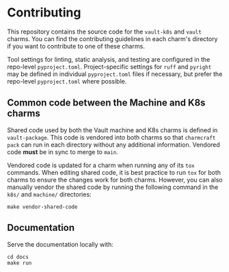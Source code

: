 # Contributing

This repository contains the source code for the `vault-k8s` and `vault` charms. You can find the contributing guidelines in each charm's directory if you want to contribute to one of these charms.

Tool settings for linting, static analysis, and testing are configured in the repo-level `pyproject.toml`. Project-specific settings for `ruff` and `pyright` may be defined in individual `pyproject.toml` files if necessary, but prefer the repo-level `pyproject.toml` where possible.

## Common code between the Machine and K8s charms

Shared code used by both the Vault machine and K8s charms is defined in `vault-package`. This code is vendored into both charms so that `charmcraft pack` can run in each directory without any additional information. Vendored code **must** be in sync to merge to `main`.

Vendored code is updated for a charm when running any of its `tox` commands. When editing shared code, it is best practice to run `tox` for both charms to ensure the changes work for both charms. However, you can also manually vendor the shared code by running the following command in the `k8s/` and `machine/` directories:

```shell
make vendor-shared-code
```

## Documentation

Serve the documentation locally with:

```shell
cd docs
make run
```
